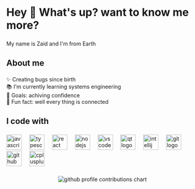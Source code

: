 <h1 align="left">Hey 👋 What's up? want to know me more?</h1>

###

<p align="left">My name is Zaid and I'm from Earth</p>

###

<h2 align="left">About me</h2>

###

<p align="left">✨ Creating bugs since birth<br>📚 I'm currently learning systems engineering<br>🎯 Goals: achiving confidence<br>🎲 Fun fact: well every thing is connected</p>

###

<h2 align="left">I code with</h2>

###

<div align="left">
  <img src="https://cdn.jsdelivr.net/gh/devicons/devicon/icons/javascript/javascript-original.svg" height="40" alt="javascript logo"  />
  <img width="12" />
  <img src="https://cdn.jsdelivr.net/gh/devicons/devicon/icons/typescript/typescript-original.svg" height="40" alt="typescript logo"  />
  <img width="12" />
  <img src="https://cdn.jsdelivr.net/gh/devicons/devicon/icons/react/react-original.svg" height="40" alt="react logo"  />
  <img width="12" />
  <img src="https://cdn.jsdelivr.net/gh/devicons/devicon/icons/nodejs/nodejs-original.svg" height="40" alt="nodejs logo"  />
  <img width="12" />
  <img src="https://cdn.jsdelivr.net/gh/devicons/devicon/icons/vscode/vscode-original.svg" height="40" alt="vscode logo"  />
  <img width="12" />
  <img src="https://cdn.jsdelivr.net/gh/devicons/devicon/icons/qt/qt-original.svg" height="40" alt="qt logo"  />
  <img width="12" />
  <img src="https://cdn.jsdelivr.net/gh/devicons/devicon/icons/intellij/intellij-original.svg" height="40" alt="intellij logo"  />
  <img width="12" />
  <img src="https://cdn.jsdelivr.net/gh/devicons/devicon/icons/git/git-original.svg" height="40" alt="git logo"  />
  <img width="12" />
  <img src="https://cdn.jsdelivr.net/gh/devicons/devicon/icons/github/github-original.svg" height="40" alt="github logo"  />
  <img width="12" />
  <img src="https://cdn.jsdelivr.net/gh/devicons/devicon/icons/cplusplus/cplusplus-original.svg" height="40" alt="cplusplus logo"  />
</div>

###

<p align="center" >
	<picture>
	  <source media="(prefers-color-scheme:light)"  srcset="https://raw.githubusercontent.com/Z4ID-Reaper/Z4ID-Reaper/output-3d-contrib/profile-season.svg" />
	  <source media="(prefers-color-scheme:dark)" srcset="https://raw.githubusercontent.com/Z4ID-Reaper/Z4ID-Reaper/output-3d-contrib/profile-season.svg" />
	  <img alt="github profile contributions chart"    src="https://raw.githubusercontent.com/Z4ID-Reaper/Z4ID-Reaper/output-3d-contrib/profile-season.svg" />
	</picture>
</p>

###
